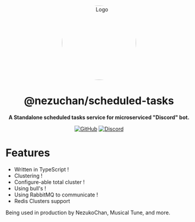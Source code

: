 <div align="center">

<img src="https://i.kagchi.my.id/nezuko.png" alt="Logo" width="200px" height="200px" style="border-radius:50%"/>

# @nezuchan/scheduled-tasks

**A Standalone scheduled tasks service for microserviced "Discord" bot.**

[![GitHub](https://img.shields.io/github/license/nezuchan/scheduled-tasks)](https://github.com/nezuchan/scheduled-tasks/blob/main/LICENSE)
[![Discord](https://discordapp.com/api/guilds/785715968608567297/embed.png)](https://nezu.my.id)

</div>

# Features
- Written in TypeScript !
- Clustering !
- Configure-able total cluster !
- Using bull's !
- Using RabbitMQ to communicate !
- Redis Clusters support

Being used in production by NezukoChan, Musical Tune, and more.
